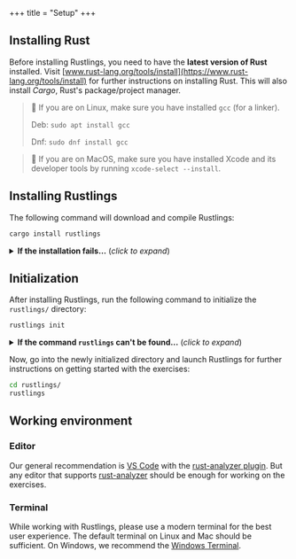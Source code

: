 +++
title = "Setup"
+++

<!-- toc -->

## Installing Rust

Before installing Rustlings, you need to have the **latest version of Rust** installed.
Visit [www.rust-lang.org/tools/install](https://www.rust-lang.org/tools/install) for further instructions on installing Rust.
This will also install _Cargo_, Rust's package/project manager.

> 🐧 If you are on Linux, make sure you have installed `gcc` (for a linker).
>
> Deb: `sudo apt install gcc`
>
> Dnf: `sudo dnf install gcc`

> 🍎 If you are on MacOS, make sure you have installed Xcode and its developer tools by running `xcode-select --install`.

## Installing Rustlings

The following command will download and compile Rustlings:

```bash
cargo install rustlings
```

<details>
<summary><strong>If the installation fails…</strong> (<em>click to expand</em>)</summary>

> - Make sure you have the latest Rust version by running `rustup update`
> - Try adding the `--locked` flag: `cargo install rustlings --locked`
> - Otherwise, please [report the issue](https://github.com/rust-lang/rustlings/issues/new)

</details>

## Initialization

After installing Rustlings, run the following command to initialize the `rustlings/` directory:

```bash
rustlings init
```

<details>
<summary><strong>If the command <code>rustlings</code> can't be found…</strong> (<em>click to expand</em>)</summary>

> You are probably using Linux and installed Rust using your package manager.
>
> Cargo installs binaries to the directory `~/.cargo/bin`.
> Sadly, package managers often don't add `~/.cargo/bin` to your `PATH` environment variable.
>
> - Either add `~/.cargo/bin` manually to `PATH`
> - Or uninstall Rust from the package manager and [install it using the official way with `rustup`](https://www.rust-lang.org/tools/install)

</details>

Now, go into the newly initialized directory and launch Rustlings for further instructions on getting started with the exercises:

```bash
cd rustlings/
rustlings
```

## Working environment

### Editor

Our general recommendation is [VS Code](https://code.visualstudio.com/) with the [rust-analyzer plugin](https://marketplace.visualstudio.com/items?itemName=rust-lang.rust-analyzer).
But any editor that supports [rust-analyzer](https://rust-analyzer.github.io/) should be enough for working on the exercises.

### Terminal

While working with Rustlings, please use a modern terminal for the best user experience.
The default terminal on Linux and Mac should be sufficient.
On Windows, we recommend the [Windows Terminal](https://aka.ms/terminal).
